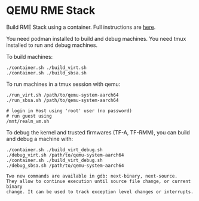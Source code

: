 QEMU RME Stack
===============

Build RME Stack using a container.
Full instructions are [here](https://linaro.atlassian.net/wiki/spaces/QEMU/pages/29051027459/Building+an+RME+stack+for+QEMU#With-the-OP-TEE-build-environment).

You need podman installed to build and debug machines.
You need tmux installed to run and debug machines.

To build machines:
```
./container.sh ./build_virt.sh
./container.sh ./build_sbsa.sh
```

To run machines in a tmux session with qemu:
```
./run_virt.sh /path/to/qemu-system-aarch64
./run_sbsa.sh /path/to/qemu-system-aarch64

# login in Host using 'root' user (no password)
# run guest using
/mnt/realm_vm.sh
```

To debug the kernel and trusted firmwares (TF-A, TF-RMM), you can build
and debug a machine with:
```
./container.sh ./build_virt_debug.sh
./debug_virt.sh /path/to/qemu-system-aarch64
./container.sh ./build_virt_debug.sh
./debug_sbsa.sh /path/to/qemu-system-aarch64

Two new commands are available in gdb: next-binary, next-source.
They allow to continue execution until source file change, or current binary
change. It can be used to track exception level changes or interrupts.
```
